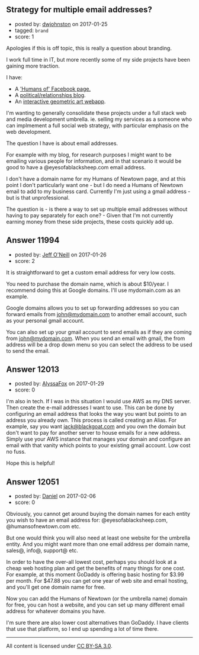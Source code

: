 ## Strategy for multiple email addresses?

- posted by: [dwjohnston](https://stackexchange.com/users/1068606/dwjohnston) on 2017-01-25
- tagged: `brand`
- score: 1

Apologies if this is off topic, this is really a question about branding. 

I work full time in IT, but more recently some of my side projects have been gaining more traction. 

I have: 

- A ['Humans of' Facebook page.][1] 
- A [political/relationships blog][2]. 
- An [interactive geometric art webapp][3]. 

I'm wanting to generally consolidate these projects under a full stack web and media development umbrella. ie. selling my services as a someone who can implmement a full social web strategy, with particular emphasis on the web development. 

The question I have is about email addresses. 

For example with my blog, for research purposes I might want to be emailing various people for information, and in that scenario it would be good to have a @eyesofablacksheep.com email address. 

I don't have a domain name for my Humans of Newtown page, and at this point I don't particularly want one - but I do need a Humans of Newtown email to add to my business card. Currently I'm just using a gmail address - but is that unprofessional. 

The question is - is there a way to set up multiple email addresses without having to pay separately for each one? - Given that I'm not currently earning money from these side projects, these costs quickly add up. 

  [1]: https://www.facebook.com/humansofnewtownwgtn/
  [2]: https://eyesofablacksheep.com/
  [3]: http://blacksheepcode.com/


## Answer 11994

- posted by: [Jeff O'Neill](https://stackexchange.com/users/46273/jeff-o-neill) on 2017-01-26
- score: 2

It is straightforward to get a custom email address for very low costs.

You need to purchase the domain name, which is about $10/year.  I recommend doing this at Google domains.  I'll use mydomain.com as an example.

Google domains allows you to set up forwarding addresses so you can forward emails from john@mydomain.com to another email account, such as your personal gmail account.

You can also set up your gmail account to send emails as if they are coming from john@mydomain.com.  When you send an email with gmail, the from address will be a drop down menu so you can select the address to be used to send the email.



## Answer 12013

- posted by: [AlyssaFox](https://stackexchange.com/users/10062862/alyssafox) on 2017-01-29
- score: 0

I'm also in tech. If I was in this situation I would use AWS as my DNS server. Then create the e-mail addresses I want to use. This can be done by configuring an email address that looks the way you want but points to an address you already own. This process is called creating an Alias. For example, say you want jack@blackgoat.com and you own the domain but don't want to pay for another server to house emails for a new address. Simply use your AWS instance that manages your domain and configure an email with that vanity which points to your existing gmail account. Low cost no fuss. 

Hope this is helpful! 


## Answer 12051

- posted by: [Daniel](https://stackexchange.com/users/7592784/daniel) on 2017-02-06
- score: 0

Obviously, you cannot get around buying the domain names for each entity you wish to have an email address for: @eyesofablacksheep.com, @humansofnewtown.com etc.  

But one would think you will also need at least one website for the umbrella entity.  And you might want more than one email address per domain name, sales@, info@, support@ etc.

In order to have the over-all lowest cost, perhaps you should look at a cheap web hosting plan and get the benefits of many things for one cost.  For example, at this moment GoDaddy is offering basic hosting for $3.99 per month. For $47.88 you can get one year of web site and email hosting, and you'll get one domain name for free.

Now you can add the Humans of Newtown (or the umbrella name) domain for free, you can host a website, and you can set up many different email address for whatever domains you have. 

I'm sure there are also lower cost alternatives than GoDaddy.  I have clients that use that platform, so I end up spending a lot of time there. 



---

All content is licensed under [CC BY-SA 3.0](https://creativecommons.org/licenses/by-sa/3.0/).
